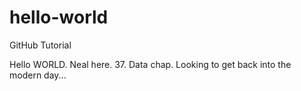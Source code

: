 # hello-world
GitHub Tutorial


Hello WORLD.
Neal here. 37. Data chap. Looking to get back into the modern day...
